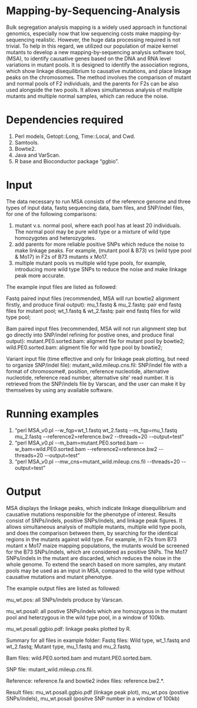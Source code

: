 # Mapping-by-Sequencing-Analysis
Bulk segregation analysis mapping is a widely used approach in functional genomics, especially now that low sequencing costs make mapping-by-sequencing realistic. However, the huge data processing required is not trivial. To help in this regard, we utilized our population of maize kernel mutants to develop a new mapping-by-sequencing analysis software tool, (MSA), to identify causative genes based on the DNA and RNA level variations in mutant pools. It is designed to identify the association regions, which show linkage disequilibrium to causative mutations, and place linkage peaks on the chromosomes. The method involves the comparison of mutant and normal pools of F2 individuals, and the parents for F2s can be also used alongside the two pools. It allows simultaneous analysis of multiple mutants and multiple normal samples, which can reduce the noise. 

# Dependencies required
1.	Perl models, Getopt::Long, Time::Local, and Cwd. 
2.	Samtools. 
3.	Bowtie2.
4.	Java and VarScan. 
5.	R base and Bioconductor package “ggbio”.

# Input
The data necessary to run MSA consists of the reference genome and three types of input data, fastq sequencing data, bam files, and SNP/indel files, for one of the following comparisons: 
1. mutant v.s. normal pool, where each pool has at least 20 individuals. The normal pool may be pure wild type or a mixture of wild type homozygotes and heterozygotes. 
2. add parents for more reliable positive SNPs which reduce the noise to make linkage peaks. For example, (mutant pool & B73) vs (wild type pool & Mo17) in F2s of B73 mutants x Mo17. 
3. multiple mutant pools vs multiple wild type pools, for example, introducing more wild type SNPs to reduce the noise and make linkage peak more accurate. 

The example input files are listed as followed:

Fastq paired input files (recommended, MSA will run bowtie2 alignment firstly, and produce final output):
mu_1.fastq & mu_2.fastq: pair end fastq files for mutant pool;
wt_1.fastq & wt_2.fastq: pair end fastq files for wild type pool;

Bam paired input files (recommended, MSA will not run alignment step but go directly into SNP/indel refining for postive ones, and produce final output):
mutant.PE0.sorted.bam: aligment file for mutant pool by bowtie2;
wild.PE0.sorted.bam: aligment file for wild type pool by bowtie2;

Variant input file (time effective and only for linkage peak plotting, but need to organize SNP/indel file):
mutant_wild.mileup.cns.fil: SNP/indel file with a format of chromosome#, position, reference nucleotide, alternative nucleotide, reference read number, alternative site' read number. It is retrieved from the SNP/indels file by Varscan, and the user can make it by themselves by using any available software. 

# Running examples
1.	“perl MSA_v0.pl --w_fqp=wt_1.fastq wt_2.fastq --m_fqp=mu_1.fastq mu_2.fastq --reference2=reference.bw2 --threads=20 --output=test”
2.	“perl MSA_v0.pl --m_bam=mutant.PE0.sorted.bam --w_bam=wild.PE0.sorted.bam --reference2=reference.bw2 --threads=20 --output=test”
3.	“perl MSA_v0.pl --mw_cns=mutant_wild.mileup.cns.fil --threads=20 --output=test”

# Output
MSA displays the linkage peaks, which indicate linkage disequilibrium and causative mutations responsible for the phenotype of interest. Results consist of SNPs/indels, positive SNPs/indels, and linkage peak figures. It allows simultaneous analysis of multiple mutants, multiple wild type pools, and does the comparison between them, by searching for the identical regions in the mutants against wild type. For example, in F2s from B73 mutant x Mo17 maize mapping populations, the mutants would be screened for the B73 SNPs/indels, which are considered as positive SNPs. The Mo17 SNPs/indels in the mutant are discarded, which reduces the noise in the whole genome. To extend the search based on more samples, any mutant pools may be used as an input in MSA, compared to the wild type without causative mutations and mutant phenotype. 

The example output files are listed as followed:

mu_wt.pos: all SNPs/indels produce by Varscan.

mu_wt.posall: all postive SNPs/indels which are homozygous in the mutant pool and heterzygous in the wild type pool, in a window of 100kb.

mu_wt.posall.ggbio.pdf: linkage peaks plotted by R. 

Summary for all files in example folder:
Fastq files: Wild type, wt_1.fastq and wt_2.fastq; Mutant type, mu_1.fastq and mu_2.fastq.

Bam files: wild.PE0.sorted.bam and mutant.PE0.sorted.bam.

SNP file: mutant_wild.mileup.cns.fil.

Reference: reference.fa and bowtie2 index files: reference.bw2.*. 

Result files: mu_wt.posall.ggbio.pdf (linkage peak plot), mu_wt.pos (postive SNPs/indels), mu_wt.posall (positve SNP number in a window of 100kb)
